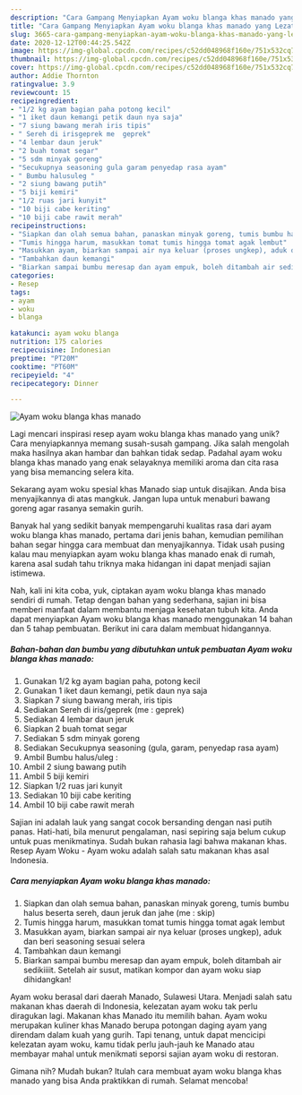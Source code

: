 ```yaml
---
description: "Cara Gampang Menyiapkan Ayam woku blanga khas manado yang Lezat Sekali"
title: "Cara Gampang Menyiapkan Ayam woku blanga khas manado yang Lezat Sekali"
slug: 3665-cara-gampang-menyiapkan-ayam-woku-blanga-khas-manado-yang-lezat-sekali
date: 2020-12-12T00:44:25.542Z
image: https://img-global.cpcdn.com/recipes/c52dd048968f160e/751x532cq70/ayam-woku-blanga-khas-manado-foto-resep-utama.jpg
thumbnail: https://img-global.cpcdn.com/recipes/c52dd048968f160e/751x532cq70/ayam-woku-blanga-khas-manado-foto-resep-utama.jpg
cover: https://img-global.cpcdn.com/recipes/c52dd048968f160e/751x532cq70/ayam-woku-blanga-khas-manado-foto-resep-utama.jpg
author: Addie Thornton
ratingvalue: 3.9
reviewcount: 15
recipeingredient:
- "1/2 kg ayam bagian paha potong kecil"
- "1 iket daun kemangi petik daun nya saja"
- "7 siung bawang merah iris tipis"
- " Sereh di irisgeprek me  geprek"
- "4 lembar daun jeruk"
- "2 buah tomat segar"
- "5 sdm minyak goreng"
- "Secukupnya seasoning gula garam penyedap rasa ayam"
- " Bumbu halusuleg "
- "2 siung bawang putih"
- "5 biji kemiri"
- "1/2 ruas jari kunyit"
- "10 biji cabe keriting"
- "10 biji cabe rawit merah"
recipeinstructions:
- "Siapkan dan olah semua bahan, panaskan minyak goreng, tumis bumbu halus beserta sereh, daun jeruk dan jahe (me : skip)"
- "Tumis hingga harum, masukkan tomat tumis hingga tomat agak lembut"
- "Masukkan ayam, biarkan sampai air nya keluar (proses ungkep), aduk dan beri seasoning sesuai selera"
- "Tambahkan daun kemangi"
- "Biarkan sampai bumbu meresap dan ayam empuk, boleh ditambah air sedikiiiit. Setelah air susut, matikan kompor dan ayam woku siap dihidangkan!"
categories:
- Resep
tags:
- ayam
- woku
- blanga

katakunci: ayam woku blanga 
nutrition: 175 calories
recipecuisine: Indonesian
preptime: "PT20M"
cooktime: "PT60M"
recipeyield: "4"
recipecategory: Dinner

---
```



![Ayam woku blanga khas manado](https://img-global.cpcdn.com/recipes/c52dd048968f160e/751x532cq70/ayam-woku-blanga-khas-manado-foto-resep-utama.jpg)

Lagi mencari inspirasi resep ayam woku blanga khas manado yang unik? Cara menyiapkannya memang susah-susah gampang. Jika salah mengolah maka hasilnya akan hambar dan bahkan tidak sedap. Padahal ayam woku blanga khas manado yang enak selayaknya memiliki aroma dan cita rasa yang bisa memancing selera kita.

Sekarang ayam woku spesial khas Manado siap untuk disajikan. Anda bisa menyajikannya di atas mangkuk. Jangan lupa untuk menaburi bawang goreng agar rasanya semakin gurih.

Banyak hal yang sedikit banyak mempengaruhi kualitas rasa dari ayam woku blanga khas manado, pertama dari jenis bahan, kemudian pemilihan bahan segar hingga cara membuat dan menyajikannya. Tidak usah pusing kalau mau menyiapkan ayam woku blanga khas manado enak di rumah, karena asal sudah tahu triknya maka hidangan ini dapat menjadi sajian istimewa.


Nah, kali ini kita coba, yuk, ciptakan ayam woku blanga khas manado sendiri di rumah. Tetap dengan bahan yang sederhana, sajian ini bisa memberi manfaat dalam membantu menjaga kesehatan tubuh kita. Anda dapat menyiapkan Ayam woku blanga khas manado menggunakan 14 bahan dan 5 tahap pembuatan. Berikut ini cara dalam membuat hidangannya.

<!--inarticleads1-->

##### Bahan-bahan dan bumbu yang dibutuhkan untuk pembuatan Ayam woku blanga khas manado:

1. Gunakan 1/2 kg ayam bagian paha, potong kecil
1. Gunakan 1 iket daun kemangi, petik daun nya saja
1. Siapkan 7 siung bawang merah, iris tipis
1. Sediakan  Sereh di iris/geprek (me : geprek)
1. Sediakan 4 lembar daun jeruk
1. Siapkan 2 buah tomat segar
1. Sediakan 5 sdm minyak goreng
1. Sediakan Secukupnya seasoning (gula, garam, penyedap rasa ayam)
1. Ambil  Bumbu halus/uleg :
1. Ambil 2 siung bawang putih
1. Ambil 5 biji kemiri
1. Siapkan 1/2 ruas jari kunyit
1. Sediakan 10 biji cabe keriting
1. Ambil 10 biji cabe rawit merah


Sajian ini adalah lauk yang sangat cocok bersanding dengan nasi putih panas. Hati-hati, bila menurut pengalaman, nasi sepiring saja belum cukup untuk puas menikmatinya. Sudah bukan rahasia lagi bahwa makanan khas. Resep Ayam Woku - Ayam woku adalah salah satu makanan khas asal Indonesia. 

<!--inarticleads2-->

##### Cara menyiapkan Ayam woku blanga khas manado:

1. Siapkan dan olah semua bahan, panaskan minyak goreng, tumis bumbu halus beserta sereh, daun jeruk dan jahe (me : skip)
1. Tumis hingga harum, masukkan tomat tumis hingga tomat agak lembut
1. Masukkan ayam, biarkan sampai air nya keluar (proses ungkep), aduk dan beri seasoning sesuai selera
1. Tambahkan daun kemangi
1. Biarkan sampai bumbu meresap dan ayam empuk, boleh ditambah air sedikiiiit. Setelah air susut, matikan kompor dan ayam woku siap dihidangkan!


Ayam woku berasal dari daerah Manado, Sulawesi Utara. Menjadi salah satu makanan khas daerah di Indonesia, kelezatan ayam woku tak perlu diragukan lagi. Makanan khas Manado itu memilih bahan. Ayam woku merupakan kuliner khas Manado berupa potongan daging ayam yang direndam dalam kuah yang gurih. Tapi tenang, untuk dapat mencicipi kelezatan ayam woku, kamu tidak perlu jauh-jauh ke Manado atau membayar mahal untuk menikmati seporsi sajian ayam woku di restoran. 

Gimana nih? Mudah bukan? Itulah cara membuat ayam woku blanga khas manado yang bisa Anda praktikkan di rumah. Selamat mencoba!
